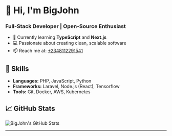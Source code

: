 # 👋 Hi, I'm BigJohn  
### Full-Stack Developer | Open-Source Enthusiast  

- 🌱 Currently learning **TypeScript** and **Next.js**  
- 💻 Passionate about creating clean, scalable software  
- 📫 Reach me at: [+2348112291541](mailto:johnagboola73@gmail.com)  

## 🚀 Skills
- **Languages:** PHP, JavaScript, Python  
- **Frameworks:** Laravel, Node.js (React), Tensorflow  
- **Tools:** Git, Docker, AWS, Kubernetes

## 📈 GitHub Stats
![BigJohn's GitHub Stats](https://github-readme-stats.vercel.app/api?username=BigJohn&show_icons=true&theme=radical)

---
